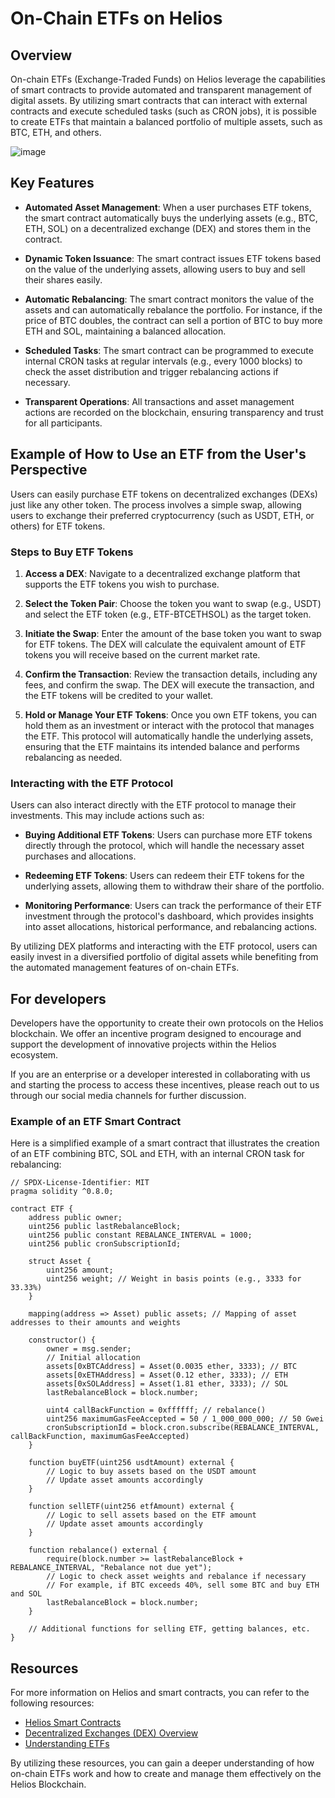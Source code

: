 # On-Chain ETFs on Helios

## Overview

On-chain ETFs (Exchange-Traded Funds) on Helios leverage the capabilities of smart contracts to provide automated and transparent management of digital assets. By utilizing smart contracts that can interact with external contracts and execute scheduled tasks (such as CRON jobs), it is possible to create ETFs that maintain a balanced portfolio of multiple assets, such as BTC, ETH, and others.

![image](/img/innovate/etf-onchain.png)

## Key Features

- **Automated Asset Management**: When a user purchases ETF tokens, the smart contract automatically buys the underlying assets (e.g., BTC, ETH, SOL) on a decentralized exchange (DEX) and stores them in the contract.
  
- **Dynamic Token Issuance**: The smart contract issues ETF tokens based on the value of the underlying assets, allowing users to buy and sell their shares easily.

- **Automatic Rebalancing**: The smart contract monitors the value of the assets and can automatically rebalance the portfolio. For instance, if the price of BTC doubles, the contract can sell a portion of BTC to buy more ETH and SOL, maintaining a balanced allocation.

- **Scheduled Tasks**: The smart contract can be programmed to execute internal CRON tasks at regular intervals (e.g., every 1000 blocks) to check the asset distribution and trigger rebalancing actions if necessary.

- **Transparent Operations**: All transactions and asset management actions are recorded on the blockchain, ensuring transparency and trust for all participants.

## Example of How to Use an ETF from the User's Perspective

Users can easily purchase ETF tokens on decentralized exchanges (DEXs) just like any other token. The process involves a simple swap, allowing users to exchange their preferred cryptocurrency (such as USDT, ETH, or others) for ETF tokens.

### Steps to Buy ETF Tokens

1. **Access a DEX**: Navigate to a decentralized exchange platform that supports the ETF tokens you wish to purchase.

2. **Select the Token Pair**: Choose the token you want to swap (e.g., USDT) and select the ETF token (e.g., ETF-BTCETHSOL) as the target token.

3. **Initiate the Swap**: Enter the amount of the base token you want to swap for ETF tokens. The DEX will calculate the equivalent amount of ETF tokens you will receive based on the current market rate.

4. **Confirm the Transaction**: Review the transaction details, including any fees, and confirm the swap. The DEX will execute the transaction, and the ETF tokens will be credited to your wallet.

5. **Hold or Manage Your ETF Tokens**: Once you own ETF tokens, you can hold them as an investment or interact with the protocol that manages the ETF. This protocol will automatically handle the underlying assets, ensuring that the ETF maintains its intended balance and performs rebalancing as needed.

### Interacting with the ETF Protocol

Users can also interact directly with the ETF protocol to manage their investments. This may include actions such as:

- **Buying Additional ETF Tokens**: Users can purchase more ETF tokens directly through the protocol, which will handle the necessary asset purchases and allocations.

- **Redeeming ETF Tokens**: Users can redeem their ETF tokens for the underlying assets, allowing them to withdraw their share of the portfolio.

- **Monitoring Performance**: Users can track the performance of their ETF investment through the protocol's dashboard, which provides insights into asset allocations, historical performance, and rebalancing actions.

By utilizing DEX platforms and interacting with the ETF protocol, users can easily invest in a diversified portfolio of digital assets while benefiting from the automated management features of on-chain ETFs.

## For developers

Developers have the opportunity to create their own protocols on the Helios blockchain. We offer an incentive program designed to encourage and support the development of innovative projects within the Helios ecosystem.

If you are an enterprise or a developer interested in collaborating with us and starting the process to access these incentives, please reach out to us through our social media channels for further discussion.

### Example of an ETF Smart Contract

Here is a simplified example of a smart contract that illustrates the creation of an ETF combining BTC, SOL and ETH, with an internal CRON task for rebalancing:

```solidity
// SPDX-License-Identifier: MIT
pragma solidity ^0.8.0;

contract ETF {
    address public owner;
    uint256 public lastRebalanceBlock;
    uint256 public constant REBALANCE_INTERVAL = 1000;
    uint256 public cronSubscriptionId;

    struct Asset {
        uint256 amount;
        uint256 weight; // Weight in basis points (e.g., 3333 for 33.33%)
    }

    mapping(address => Asset) public assets; // Mapping of asset addresses to their amounts and weights
    
    constructor() {
        owner = msg.sender;
        // Initial allocation
        assets[0xBTCAddress] = Asset(0.0035 ether, 3333); // BTC
        assets[0xETHAddress] = Asset(0.12 ether, 3333); // ETH
        assets[0xSOLAddress] = Asset(1.81 ether, 3333); // SOL
        lastRebalanceBlock = block.number;

        uint4 callBackFunction = 0xffffff; // rebalance()
        uint256 maximumGasFeeAccepted = 50 / 1_000_000_000; // 50 Gwei
        cronSubscriptionId = block.cron.subscribe(REBALANCE_INTERVAL, callBackFunction, maximumGasFeeAccepted)
    }

    function buyETF(uint256 usdtAmount) external {
        // Logic to buy assets based on the USDT amount
        // Update asset amounts accordingly
    }

    function sellETF(uint256 etfAmount) external {
        // Logic to sell assets based on the ETF amount
        // Update asset amounts accordingly
    }

    function rebalance() external {
        require(block.number >= lastRebalanceBlock + REBALANCE_INTERVAL, "Rebalance not due yet");
        // Logic to check asset weights and rebalance if necessary
        // For example, if BTC exceeds 40%, sell some BTC and buy ETH and SOL
        lastRebalanceBlock = block.number;
    }

    // Additional functions for selling ETF, getting balances, etc.
}
```

## Resources

For more information on Helios and smart contracts, you can refer to the following resources:

- [Helios Smart Contracts](../building-with-helios/smart-contracts.md)
- [Decentralized Exchanges (DEX) Overview](https://chain.link/education-hub/what-is-decentralized-exchange-dex)
- [Understanding ETFs](https://www.investopedia.com/terms/e/etf.asp)

By utilizing these resources, you can gain a deeper understanding of how on-chain ETFs work and how to create and manage them effectively on the Helios Blockchain.
